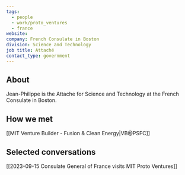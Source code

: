 ```yaml
---
tags:
  - people
  - work/proto_ventures
  - france
website: 
company: French Consulate in Boston
division: Science and Technology
job title: Attaché
contact_type: government
---
```

## About
Jean-Philippe is the Attache for Science and Technology at the French Consulate in Boston.

## How we met
[[MIT Venture Builder - Fusion & Clean Energy|VB@PSFC]]

## Selected conversations
[[2023-09-15 Consulate General of France visits MIT Proto Ventures]]